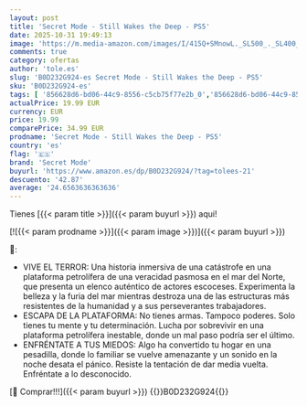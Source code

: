 ```yaml
---
layout: post
title: 'Secret Mode - Still Wakes the Deep - PS5'
date: 2025-10-31 19:49:13
image: 'https://m.media-amazon.com/images/I/415Q+SMnowL._SL500_._SL400_.jpg'
comments: true
category: ofertas
author: 'tole.es'
slug: 'B0D232G924-es Secret Mode - Still Wakes the Deep - PS5'
sku: 'B0D232G924-es'
tags: [ '856628d6-bd06-44c9-8556-c5cb75f77e2b_0','856628d6-bd06-44c9-8556-c5cb75f77e2b_2201','856628d6-bd06-44c9-8556-c5cb75f77e2b_3601','Arborist Merchandising Root','Hardware y juegos para PlayStation 5','Juegos para PlayStation 5','Preventa de Videojuegos','Self Service','Special Features Stores','Videojuegos','Videojuegos más esperados','ps5','secret mode','🇪🇸', ]
actualPrice: 19.99 EUR
currency: EUR
price: 19.99
comparePrice: 34.99 EUR
prodname: 'Secret Mode - Still Wakes the Deep - PS5'
country: 'es'
flag: '🇪🇸'
brand: 'Secret Mode'
buyurl: 'https://www.amazon.es/dp/B0D232G924/?tag=tolees-21'
descuento: '42.87'
average: '24.6563636363636'
---
```


Tienes [{{< param title >}}]({{< param buyurl >}}) aqui!

[![{{< param prodname >}}]({{< param image >}})]({{< param buyurl >}})

🔎:

- VIVE EL TERROR: Una historia inmersiva de una catástrofe en una plataforma petrolífera de una veracidad pasmosa en el mar del Norte, que presenta un elenco auténtico de actores escoceses. Experimenta la belleza y la furia del mar mientras destroza una de las estructuras más resistentes de la humanidad y a sus perseverantes trabajadores.
- ESCAPA DE LA PLATAFORMA: No tienes armas. Tampoco poderes. Solo tienes tu mente y tu determinación. Lucha por sobrevivir en una plataforma petrolífera inestable, donde un mal paso podría ser el último.
- ENFRÉNTATE A TUS MIEDOS: Algo ha convertido tu hogar en una pesadilla, donde lo familiar se vuelve amenazante y un sonido en la noche desata el pánico. Resiste la tentación de dar media vuelta. Enfréntate a lo desconocido.

[🛒 Comprar!!!]({{< param buyurl >}})
{{<world>}}B0D232G924{{</world>}}
